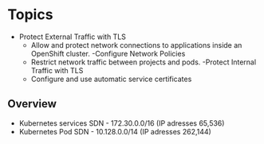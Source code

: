 # Topics

- Protect External Traffic with TLS
  - Allow and protect network connections to applications inside an OpenShift cluster.
-Configure Network Policies
  - Restrict network traffic between projects and pods.
-Protect Internal Traffic with TLS
  - Configure and use automatic service certificates

## Overview

- Kubernetes services SDN  - 172.30.0.0/16 (IP adresses 65,536)
- Kubernetes Pod SDN       - 10.128.0.0/14 (IP adresses 262,144)

